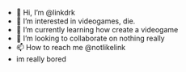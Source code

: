 - 👋 Hi, I’m @linkdrk
- 👀 I’m interested in videogames, die.
- 🌱 I’m currently learning how create a videogame
- 💞️ I’m looking to collaborate on nothing really
- 📫 How to reach me @notlikelink
- im really bored 

<!---
linkdrk/linkdrk is a ✨ special ✨ repository because its `README.md` (this file) appears on your GitHub profile.
You can click the Preview link to take a look at your changes.
--->
